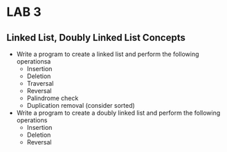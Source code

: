 # LAB 3

## Linked List, Doubly Linked List Concepts
- Write a program to create a linked list and perform the following operationsa
	- Insertion
	- Deletion
	- Traversal
	- Reversal
	- Palindrome check
	- Duplication removal (consider sorted)
- Write a program to create a doubly linked list and perform the following operations
	- Insertion
	- Deletion
	- Reversal
